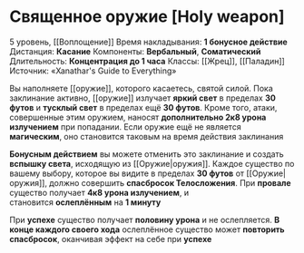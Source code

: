 # Священное оружие [Holy weapon]
5 уровень, [[Воплощение]]
Время накладывания: **1 бонусное действие**
Дистанция: **Касание**
Компоненты: **Вербальный**, **Соматический**
Длительность: **Концентрация до 1 часа**
Классы: [[Жрец]], [[Паладин]]
Источник: «Xanathar's Guide to Everything»

Вы наполняете [[оружие]], которого касаетесь, святой силой. Пока заклинание активно, [[оружие]] излучает **яркий свет** в пределах **30 футов** и **тусклый свет** в пределах ещё **30 футов**. Кроме того, атаки, совершенные этим оружием, наносят **дополнительно 2к8 урона излучением** при попадании. Если оружие ещё не является **магическим**, оно становится таковым на время действия заклинания

**Бонусным действием** вы можете отменить это заклинание и создать **вспышку света**, исходящую из [[Оружие|оружия]]. Каждое существо по вашему выбору, которое вы видите в пределах **30 футов** от [[Оружие|оружия]], должно совершить **спасбросок Телосложения**. При **провале** существо получает **4к8 урона излучением**, и становится **ослеплённым** на **1 минуту**

При **успехе** существо получает **половину урона** и не ослепляется. **В конце каждого своего хода** ослеплённое существо может **повторить спасбросок**, оканчивая эффект на себе при **успехе**